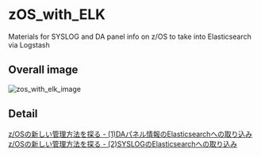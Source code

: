 # zOS_with_ELK
Materials for SYSLOG and DA panel info on z/OS to take into Elasticsearch via Logstash

## Overall image
![zos_with_elk_image](http://raw.github.com/tomotagwork/images/master/zOS_with_ELK/zos_elk_fig01.JPG)

## Detail
[z/OSの新しい管理方法を探る - (1)DAパネル情報のElasticsearchへの取り込み](https://qiita.com/tomotagwork/items/362b0db5d4479eecebac)  
[z/OSの新しい管理方法を探る - (2)SYSLOGのElasticsearchへの取り込み](https://qiita.com/tomotagwork/items/867dd353cf8c985eab76)
